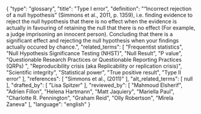 {
    "type": "glossary",
    "title": "Type I error",
    "definition": "“Incorrect rejection of a null hypothesis” (Simmons et al., 2011, p. 1359), i.e. finding evidence to reject the null hypothesis that there is no effect when the evidence is actually in favouring of retaining the null that there is no effect (For example, a judge imprisoning an innocent person). Concluding that there is a significant effect and rejecting the null hypothesis when your findings actually occured by chance.",
    "related_terms": [
        "Frequentist statistics",
        "Null Hypothesis Significance Testing (NHST)",
        "Null Result",
        "P value",
        "Questionable Research Practices or Questionable Reporting Practices (QRPs) ",
        "Reproducibility crisis (aka Replicability or replication crisis)",
        "Scientific integrity",
        "Statistical power",
        "True positive result",
        "Type II error"
    ],
    "references": [
        "Simmons et al., (2011)"
    ],
    "alt_related_terms": [
        null
    ],
    "drafted_by": [
        "Lisa Spitzer"
    ],
    "reviewed_by": [
        "Mahmoud Elsherif",
        "Adrien Fillon",
        "Helena Hartmann",
        "Matt Jaquiery",
        "Mariella Paul",
        "Charlotte R. Pennington",
        "Graham Reid",
        "Olly Robertson",
        "Mirela Zaneva"
    ],
    "language": "english"
}